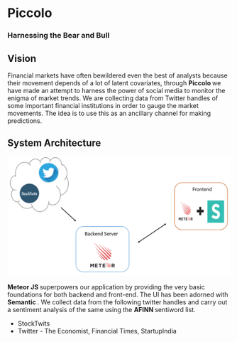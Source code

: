 # Piccolo

<h3> Harnessing the Bear and Bull </h3>

## Vision

Financial markets have often bewildered even the best of analysts because their movement depends of a lot of latent covariates, through <b> Piccolo </b> we have made an attempt to harness the power of social media to monitor the enigma of market trends.
We are collecting data from Twitter handles of some important financial institutions in order to gauge the market movements. The idea is to use this as an ancillary channel for making predictions.

## System Architecture

![architecture image][logo]

[logo]: https://github.com/rupakc/Piccolo/blob/main/architecture.PNG "System Data Flow"

<b> Meteor JS </b> superpowers our application by providing the very basic foundations for both backend and front-end. The UI has been adorned with <b> Semantic </b>. We collect data from the following twitter handles and carry out a sentiment analysis of the same using the <b> AFINN </b> sentiword list.

- StockTwits
- Twitter - The Economist, Financial Times, StartupIndia
